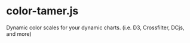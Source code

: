 color-tamer.js
==============

Dynamic color scales for your dynamic charts. (i.e. D3, Crossfilter, DCjs, and more)
